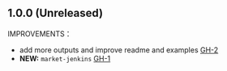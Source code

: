 ## 1.0.0 (Unreleased)

IMPROVEMENTS：

- add more outputs and improve readme and examples [GH-2]( https://github.com/terraform-alicloud-modules/terraform-alicloud-market-jenkins/pull/2)
- **NEW:** `market-jenkins` [GH-1]( https://github.com/terraform-alicloud-modules/terraform-alicloud-market-jenkins/pull/1)
